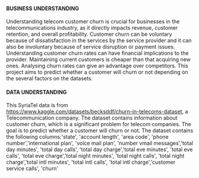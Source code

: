 #### BUSINESS UNDERSTANDING

Understanding telecom customer churn is crucial for businesses in the telecommunications industry, as it directly impacts revenue, customer retention, and overall profitability. Customer churn can be voluntary because of dissatisfaction in the services by the service provider and it can also be involuntary because of service disruption or payment issues. Understanding customer churn rates can have financial implications to the provider. Maintaining current customers is cheaper than that acquiring new ones. Analysing churn rates can give an advantage over competitors. This project aims to predict whether a customer will churn or not depending on the several factors on the datasets.

#### DATA UNDERSTANDING

This SyriaTel data is from https://www.kaggle.com/datasets/becksddf/churn-in-telecoms-dataset, a Telecommunication company. The dataset contains information about customer churn, which is a significant problem for telecom companies. The goal is to predict whether a customer will churn or not. The dataset contains the following columns:'state', 'account length', 'area code', 'phone number','international plan', 'voice mail plan', 'number vmail messages','total day minutes', 'total day calls', 'total day charge','total eve minutes', 'total eve calls', 'total eve charge','total night minutes', 'total night calls', 'total night charge','total intl minutes', 'total intl calls', 'total intl charge','customer service calls', 'churn'
